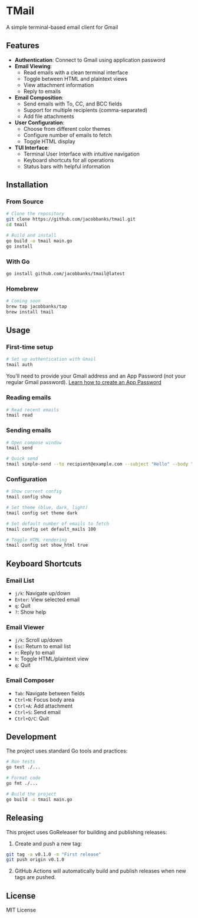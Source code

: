 # TMail

A simple terminal-based email client for Gmail

## Features

- **Authentication**: Connect to Gmail using application password
- **Email Viewing**: 
  - Read emails with a clean terminal interface
  - Toggle between HTML and plaintext views
  - View attachment information
  - Reply to emails
- **Email Composition**:
  - Send emails with To, CC, and BCC fields
  - Support for multiple recipients (comma-separated)
  - Add file attachments
- **User Configuration**:
  - Choose from different color themes
  - Configure number of emails to fetch
  - Toggle HTML display
- **TUI Interface**:
  - Terminal User Interface with intuitive navigation
  - Keyboard shortcuts for all operations
  - Status bars with helpful information

## Installation

### From Source

```bash
# Clone the repository
git clone https://github.com/jacobbanks/tmail.git
cd tmail

# Build and install
go build -o tmail main.go
go install
```

### With Go

```bash
go install github.com/jacobbanks/tmail@latest
```

### Homebrew

```bash
# Coming soon
brew tap jacobbanks/tap
brew install tmail
```

## Usage

### First-time setup

```bash
# Set up authentication with Gmail
tmail auth
```

You'll need to provide your Gmail address and an App Password (not your regular Gmail password).
[Learn how to create an App Password](https://support.google.com/accounts/answer/185833)

### Reading emails

```bash
# Read recent emails
tmail read
```

### Sending emails

```bash
# Open compose window
tmail send

# Quick send
tmail simple-send --to recipient@example.com --subject "Hello" --body "Hi there!"
```

### Configuration

```bash
# Show current config
tmail config show

# Set theme (blue, dark, light)
tmail config set theme dark

# Set default number of emails to fetch
tmail config set default_mails 100

# Toggle HTML rendering
tmail config set show_html true
```

## Keyboard Shortcuts

### Email List
- `j/k`: Navigate up/down
- `Enter`: View selected email
- `q`: Quit
- `?`: Show help

### Email Viewer
- `j/k`: Scroll up/down
- `Esc`: Return to email list
- `r`: Reply to email
- `h`: Toggle HTML/plaintext view
- `q`: Quit

### Email Composer
- `Tab`: Navigate between fields
- `Ctrl+N`: Focus body area
- `Ctrl+A`: Add attachment
- `Ctrl+S`: Send email
- `Ctrl+Q/C`: Quit

## Development

The project uses standard Go tools and practices:

```bash
# Run tests
go test ./...

# Format code
go fmt ./...

# Build the project
go build -o tmail main.go
```

## Releasing

This project uses GoReleaser for building and publishing releases:

1. Create and push a new tag:
```bash
git tag -a v0.1.0 -m "First release"
git push origin v0.1.0
```

2. GitHub Actions will automatically build and publish releases when new tags are pushed.

## License

MIT License
